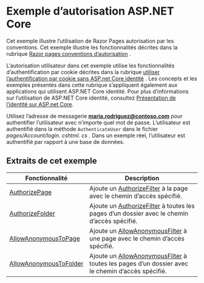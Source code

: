 # <a name="aspnet-core-authorization-sample"></a>Exemple d’autorisation ASP.NET Core

Cet exemple illustre l’utilisation de Razor Pages autorisation par les conventions. Cet exemple illustre les fonctionnalités décrites dans la rubrique [Razor pages conventions d’autorisation](https://docs.microsoft.com/aspnet/core/security/authorization/razor-pages-authorization) .

L’autorisation utilisateur dans cet exemple utilise les fonctionnalités d’authentification par cookie décrites dans la rubrique [utiliser l’authentification par cookie sans ASP.net Core identité](https://docs.microsoft.com/aspnet/core/security/authentication/cookie) . Les concepts et les exemples présentés dans cette rubrique s’appliquent également aux applications qui utilisent ASP.NET Core identité. Pour plus d’informations sur l’utilisation de ASP.NET Core identité, consultez [Présentation de l’identité sur ASP.net Core](https://docs.microsoft.com/aspnet/core/security/authentication/identity).

Utilisez l’adresse de messagerie **maria.rodriguez@contoso.com** pour authentifier l’utilisateur avec n’importe quel mot de passe. L’utilisateur est authentifié dans la méthode `AuthenticateUser` dans le fichier *pages/Account/login. cshtml. cs* . Dans un exemple réel, l’utilisateur est authentifié par rapport à une base de données.

## <a name="examples-in-this-sample"></a>Extraits de cet exemple

| Fonctionnalité | Description |
| --- | --- |
| [AuthorizePage](https://docs.microsoft.com/dotnet/api/microsoft.extensions.dependencyinjection.pageconventioncollectionextensions.authorizepage) | Ajoute un [AuthorizeFilter](https://docs.microsoft.com/dotnet/api/microsoft.aspnetcore.mvc.authorization.authorizefilter) à la page avec le chemin d’accès spécifié. |
| [AuthorizeFolder](https://docs.microsoft.com/dotnet/api/microsoft.extensions.dependencyinjection.pageconventioncollectionextensions.authorizefolder) | Ajoute un [AuthorizeFilter](https://docs.microsoft.com/dotnet/api/microsoft.aspnetcore.mvc.authorization.authorizefilter) à toutes les pages d’un dossier avec le chemin d’accès spécifié. |
| [AllowAnonymousToPage](https://docs.microsoft.com/dotnet/api/microsoft.extensions.dependencyinjection.pageconventioncollectionextensions.allowanonymoustopage) | Ajoute un [AllowAnonymousFilter](https://docs.microsoft.com/dotnet/api/microsoft.aspnetcore.mvc.authorization.allowanonymousfilter) à une page avec le chemin d’accès spécifié. |
| [AllowAnonymousToFolder](https://docs.microsoft.com/dotnet/api/microsoft.extensions.dependencyinjection.pageconventioncollectionextensions.allowanonymoustofolder) | Ajoute un [AllowAnonymousFilter](https://docs.microsoft.com/dotnet/api/microsoft.aspnetcore.mvc.authorization.allowanonymousfilter) à toutes les pages d’un dossier avec le chemin d’accès spécifié. |
